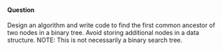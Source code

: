 #### Question

Design an algorithm and write code to find the first common ancestor of two nodes in a binary tree. Avoid storing additional nodes in a data structure. NOTE: This is not necessarily a binary search tree.
